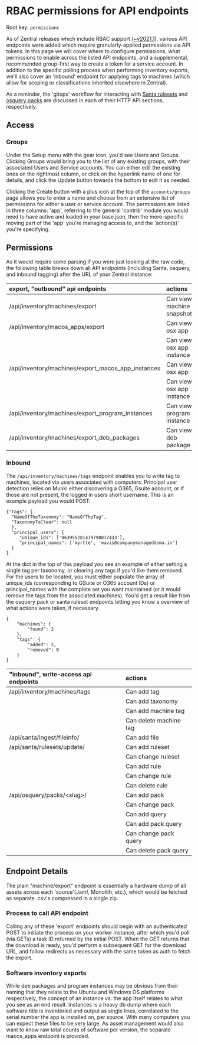 # RBAC permissions for API endpoints

Root key: `permissions`

As of Zentral releases which include RBAC support ([~v2021.1](https://github.com/zentralopensource/zentral/releases/tag/v2021.1)), various API endpoints were added which require granularly-applied permissions via API tokens. In this page we will cover where to configure permissions, what permissions to enable across the listed API endpoints, and a supplemental, recommended group-first way to create a token for a service account. In addition to the specific polling process when performing inventory exports, we'll also cover an 'inbound' endpoint for applying tags to machines (which allow for scoping or classifications inherited elsewhere in Zentral).

As a reminder, the 'gitops' workflow for interacting with [Santa rulesets](../../apps/santa/#http-api) and [osquery packs](../../apps/osquery/#http-api) are discussed in each of their HTTP API sections, respectively.

## Access

### Groups

Under the Setup menu with the gear icon, you'd see Users and Groups. Clicking Groups would bring you to the list of any existing groups, with their associated Users and Service accounts. You can either edit the existing ones on the rightmost column, or click on the hyperlink name of one for details, and click the Update button towards the bottom to edit it as needed.

Clicking the Create button with a plus icon at the top of the `accounts/groups` page allows you to enter a name and choose from an extensive list of permissions for either a user or service account. The permissions are listed in three columns: 'app', referring to the general 'contrib' module you would need to have active and loaded in your base.json, then the more-specific moving part of the 'app' you're managing access to, and the 'action(s)' you're specifying.

## Permissions

As it would require some parsing if you were just looking at the raw code, the following table breaks down all API endpoints (including Santa, osquery, and inbound tagging) after the URL of your Zentral instance:

| export, "outbound" api endpoints                                                              | actions |
:---------------------------------------------------------------------------------------------  | :--------------------------- 
| /api/inventory/machines/export                                                                | Can view machine snapshot |
| /api/inventory/macos_apps/export                                                              | Can view osx app | 
|                                                                                               | Can view osx app instance |
| /api/inventory/machines/export_macos_app_instances                                            | Can view osx app |
|                                                                                               | Can view osx app instance |
| /api/inventory/machines/export_program_instances                                              | Can view program instance |
| /api/inventory/machines/export_deb_packages                                                   | Can view deb package |

### Inbound                                                                                   

The `/api/inventory/machines/tags` endpoint enables you to write tag to machines, located via users associated with computers. Principal user detection relies on Munki either discovering a O365, Gsuite account, or if those are not present, the logged in users short username. This is an example payload you would POST:
```
{"tags": {
  "NameOfTheTaxonomy": "NameOfTheTag",
  "TaxonomyToClear": null
  },
  "principal_users": {
     "unique_ids": ['063955281479798017433'],
     "principal_names": ['myrtle', 'mavis@companymanageddoma.in']
  }
}
```
At the dict in the top of this payload you see an example of either setting a single tag per taxonomy, or clearing any tags if you'd like them removed. For the users to be located, you must either populate the array of unique_ids (corresponding to GSuite or O365 account IDs) or principal_names with the complete set you want maintained (or it would remove the tags from the associated machines). You'd get a result like from the osquery pack or santa ruleset endpoints letting you know a overview of what actions were taken, if necessary.

```
{
    "machines": {
        "found": 2
    },
    "tags": {
        "added": 2,
        "removed": 0
    }
}
```


| "inbound", write-access api endpoints | actions |
:- | :-----------
| /api/inventory/machines/tags                       | Can add tag                 |
|                                                    | Can add taxonomy            |
|                                                    | Can add machine tag         |
|                                                    | Can delete machine tag      |
| /api/santa/ingest/fileinfo/                        | Can add file                |
| /api/santa/rulesets/update/                        | Can add ruleset             |
|                                                    | Can change ruleset          |
|                                                    | Can add rule                |
|                                                    | Can change rule             |
|                                                    | Can delete rule             |
| /api/osquery/packs/\<slug>\/                         | Can add pack                |
|                                                    | Can change pack             |
|                                                    | Can add query               |
|                                                    | Can add pack query          |
|                                                    | Can change pack query       |
|                                                    | Can delete pack query       |

## Endpoint Details

The plain "machine/export" endpoint is essentially a hardware dump of all assets across each 'source'(Jamf, Monolith, etc.), which would be fetched as separate .csv's compressed in a single zip.

### Process to call API endpoint

Calling any of these 'export' endpoints should begin with an authenticated POST to initiate the process on your worker instance, after which you'd poll (via GETs) a task ID returned by the initial POST. When the GET returns that the download is ready, you'd perform a subsequent GET for the download URL, and follow redirects as necessary with the same token as auth to fetch the export.

### Software inventory exports

While deb packages and program instances may be obvious from their naming that they relate to the Ubuntu and Windows OS platforms respectively, the concept of an instance vs. the app itself relates to what you see as an end result. Instances is a heavy db dump where each software title is inventoried and output as single lines, correlated to the serial number the app is installed on, per source. With many computers you can expect these files to be very large.
As asset management would also want to know raw total counts of software per version, the separate macos_apps endpoint is provided.

